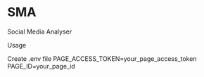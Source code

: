# SMA
Social Media Analyser


Usage

Create .env file 
PAGE_ACCESS_TOKEN=your_page_access_token
PAGE_ID=your_page_id
